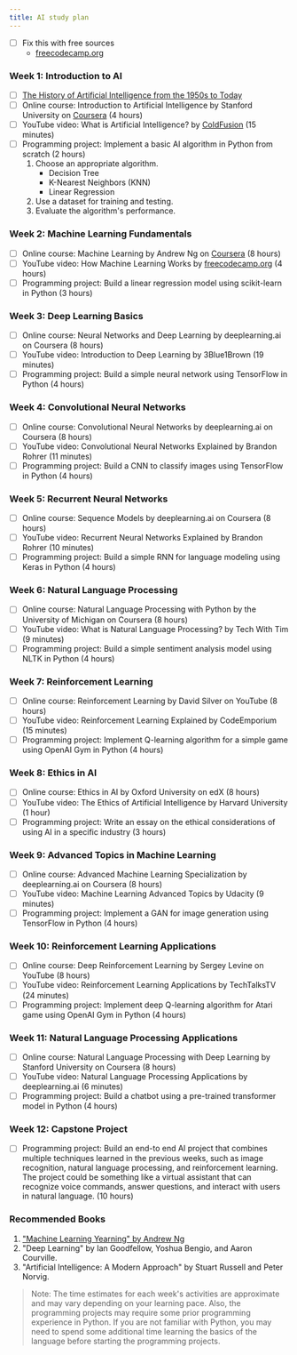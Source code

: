```yaml
---
title: AI study plan
---
```


- [ ] Fix this with free sources 
    - [freecodecamp.org](https://www.freecodecamp.org/news/how-to-get-the-best-artificial-intelligence-education-for-free-21af8c47e36b/)

### Week 1: Introduction to AI

- [ ] [The History of Artificial Intelligence from the 1950s to Today](https://www.freecodecamp.org/news/the-history-of-ai/)
- [ ] Online course: Introduction to Artificial Intelligence by Stanford University on [Coursera](https://www.coursera.org/learn/introduction-to-ai) (4 hours)
- [ ] YouTube video: What is Artificial Intelligence? by [ColdFusion](https://www.youtube.com/watch?v=kWmX3pd1f10) (15 minutes)
- [ ] Programming project: Implement a basic AI algorithm in Python from scratch (2 hours)
    1. Choose an appropriate algorithm.
        - Decision Tree
        - K-Nearest Neighbors (KNN)
        - Linear Regression
    2. Use a dataset for training and testing.
    3. Evaluate the algorithm's performance.


### Week 2: Machine Learning Fundamentals 

- [ ] Online course: Machine Learning by Andrew Ng on [Coursera](https://www.coursera.org/specializations/machine-learning-introduction) (8 hours)
- [ ] YouTube video: How Machine Learning Works by [freecodecamp.org](https://youtu.be/i_LwzRVP7bg) (4 hours)
- [ ] Programming project: Build a linear regression model using scikit-learn in Python (3 hours)

### Week 3: Deep Learning Basics

- [ ] Online course: Neural Networks and Deep Learning by deeplearning.ai on Coursera (8 hours)
- [ ] YouTube video: Introduction to Deep Learning by 3Blue1Brown (19 minutes)
- [ ] Programming project: Build a simple neural network using TensorFlow in Python (4 hours)

### Week 4: Convolutional Neural Networks

- [ ] Online course: Convolutional Neural Networks by deeplearning.ai on Coursera (8 hours)
- [ ] YouTube video: Convolutional Neural Networks Explained by Brandon Rohrer (11 minutes)
- [ ] Programming project: Build a CNN to classify images using TensorFlow in Python (4 hours)

### Week 5: Recurrent Neural Networks

- [ ] Online course: Sequence Models by deeplearning.ai on Coursera (8 hours)
- [ ] YouTube video: Recurrent Neural Networks Explained by Brandon Rohrer (10 minutes)
- [ ] Programming project: Build a simple RNN for language modeling using Keras in Python (4 hours)

### Week 6: Natural Language Processing

- [ ] Online course: Natural Language Processing with Python by the University of Michigan on Coursera (8 hours)
- [ ] YouTube video: What is Natural Language Processing? by Tech With Tim (9 minutes)
- [ ] Programming project: Build a simple sentiment analysis model using NLTK in Python (4 hours)

### Week 7: Reinforcement Learning

- [ ] Online course: Reinforcement Learning by David Silver on YouTube (8 hours)
- [ ] YouTube video: Reinforcement Learning Explained by CodeEmporium (15 minutes)
- [ ] Programming project: Implement Q-learning algorithm for a simple game using OpenAI Gym in Python (4 hours)

### Week 8: Ethics in AI

- [ ] Online course: Ethics in AI by Oxford University on edX (8 hours)
- [ ] YouTube video: The Ethics of Artificial Intelligence by Harvard University (1 hour)
- [ ] Programming project: Write an essay on the ethical considerations of using AI in a specific industry (3 hours)

### Week 9: Advanced Topics in Machine Learning

- [ ] Online course: Advanced Machine Learning Specialization by deeplearning.ai on Coursera (8 hours)
- [ ] YouTube video: Machine Learning Advanced Topics by Udacity (9 minutes)
- [ ] Programming project: Implement a GAN for image generation using TensorFlow in Python (4 hours)

### Week 10: Reinforcement Learning Applications

- [ ] Online course: Deep Reinforcement Learning by Sergey Levine on YouTube (8 hours)
- [ ] YouTube video: Reinforcement Learning Applications by TechTalksTV (24 minutes)
- [ ] Programming project: Implement deep Q-learning algorithm for Atari game using OpenAI Gym in Python (4 hours)

### Week 11: Natural Language Processing Applications

- [ ] Online course: Natural Language Processing with Deep Learning by Stanford University on Coursera (8 hours)
- [ ] YouTube video: Natural Language Processing Applications by deeplearning.ai (6 minutes)
- [ ] Programming project: Build a chatbot using a pre-trained transformer model in Python (4 hours)

### Week 12: Capstone Project

- [ ] Programming project: Build an end-to end AI project that combines multiple techniques learned in the previous weeks, such as image recognition, natural language processing, and reinforcement learning. The project could be something like a virtual assistant that can recognize voice commands, answer questions, and interact with users in natural language. (10 hours)

### Recommended Books
1. ["Machine Learning Yearning" by Andrew Ng](https://www.mlyearning.org/)
2. "Deep Learning" by Ian Goodfellow, Yoshua Bengio, and Aaron Courville.
3. "Artificial Intelligence: A Modern Approach" by Stuart Russell and Peter Norvig.

> Note: The time estimates for each week's activities are approximate and may vary depending on your learning pace. Also, the programming projects may require some prior programming experience in Python. If you are not familiar with Python, you may need to spend some additional time learning the basics of the language before starting the programming projects.